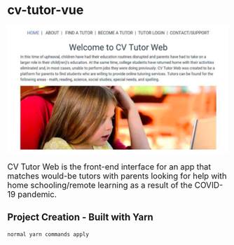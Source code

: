 # cv-tutor-vue

<img src="/public/website_preview.png">

<p style="font-size: 18px">
CV Tutor Web is the front-end interface for an app that matches would-be tutors with parents looking for help with home schooling/remote learning as a result of the COVID-19 pandemic.
</p>

## Project Creation - Built with Yarn

```
normal yarn commands apply
```
